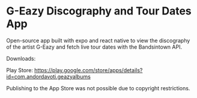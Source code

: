 # G-Eazy Discography and Tour Dates App

Open-source app built with expo and react native to view the discography of the artist G-Eazy and fetch live tour dates with the Bandsintown API.

Downloads:

Play Store: https://play.google.com/store/apps/details?id=com.andordavoti.geazyalbums

Publishing to the App Store was not possible due to copyright restrictions.

